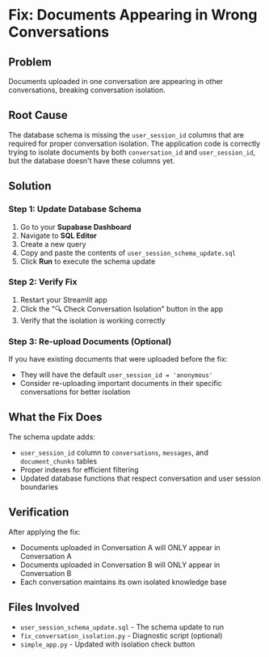 # Fix: Documents Appearing in Wrong Conversations

## Problem
Documents uploaded in one conversation are appearing in other conversations, breaking conversation isolation.

## Root Cause
The database schema is missing the `user_session_id` columns that are required for proper conversation isolation. The application code is correctly trying to isolate documents by both `conversation_id` and `user_session_id`, but the database doesn't have these columns yet.

## Solution

### Step 1: Update Database Schema
1. Go to your **Supabase Dashboard**
2. Navigate to **SQL Editor**
3. Create a new query
4. Copy and paste the contents of `user_session_schema_update.sql`
5. Click **Run** to execute the schema update

### Step 2: Verify Fix
1. Restart your Streamlit app
2. Click the "🔍 Check Conversation Isolation" button in the app
3. Verify that the isolation is working correctly

### Step 3: Re-upload Documents (Optional)
If you have existing documents that were uploaded before the fix:
- They will have the default `user_session_id = 'anonymous'`
- Consider re-uploading important documents in their specific conversations for better isolation

## What the Fix Does

The schema update adds:
- `user_session_id` column to `conversations`, `messages`, and `document_chunks` tables
- Proper indexes for efficient filtering
- Updated database functions that respect conversation and user session boundaries

## Verification

After applying the fix:
- Documents uploaded in Conversation A will ONLY appear in Conversation A
- Documents uploaded in Conversation B will ONLY appear in Conversation B
- Each conversation maintains its own isolated knowledge base

## Files Involved
- `user_session_schema_update.sql` - The schema update to run
- `fix_conversation_isolation.py` - Diagnostic script (optional)
- `simple_app.py` - Updated with isolation check button